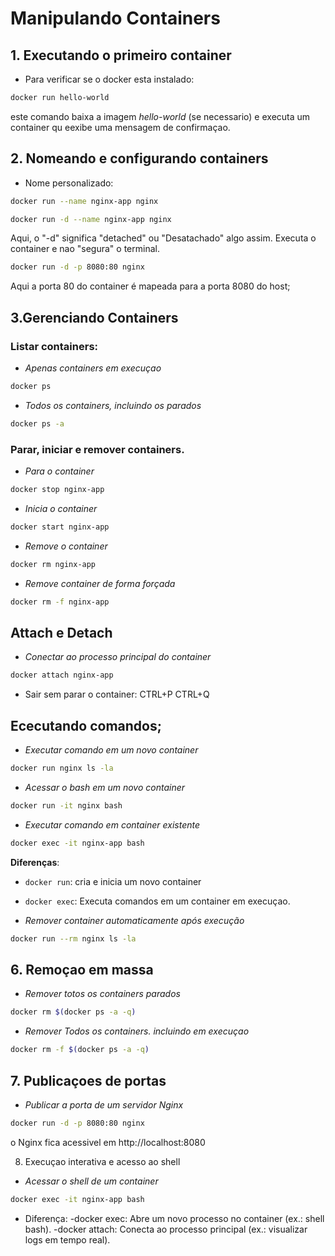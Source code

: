 # Manipulando Containers

## 1. **Executando o primeiro container**

- Para verificar se o docker esta instalado:
 ```bash
 docker run hello-world 
 ```
 este comando baixa a imagem *hello-world* (se necessario) e executa um container qu eexibe uma mensagem de confirmaçao. 

 ## 2. Nomeando e configurando containers

 - Nome personalizado:
 ```bash 
 docker run --name nginx-app nginx
 ```

  ```bash 
 docker run -d --name nginx-app nginx
 ```
Aqui, o "-d" significa "detached" ou "Desatachado" algo assim. Executa o container e nao "segura" o terminal. 

  ```bash 
 docker run -d -p 8080:80 nginx
 ```
 Aqui a porta 80 do container é mapeada para a porta 8080 do host;

 ## 3.Gerenciando Containers

### Listar containers: 

- *Apenas containers em execuçao*
```bash
docker ps
```
- *Todos os containers, incluindo os parados*
```bash
docker ps -a
```

### Parar, iniciar e remover containers.
- *Para o container*
```bash
docker stop nginx-app
```

- *Inicia o container*
```bash
docker start nginx-app
```
- *Remove o container*
```bash
docker rm nginx-app
```

- *Remove container de forma forçada*
```bash
docker rm -f nginx-app
```
## Attach e Detach
- *Conectar ao processo principal do container*
```bash
docker attach nginx-app
```
- Sair sem parar o container: 
 CTRL+P CTRL+Q

## Ececutando comandos;
- *Executar comando em um novo container*
```bash
docker run nginx ls -la
```

- *Acessar o bash em um novo container*
```bash
docker run -it nginx bash
```

- *Executar comando em container existente*
```bash
docker exec -it nginx-app bash
```

**Diferenças**:
- `docker run`: cria e inicia um novo container

- `docker exec`: Executa comandos em um container em execuçao.

- *Remover container automaticamente após execução*
```bash
docker run --rm nginx ls -la
```

## 6. Remoçao em massa

- *Remover totos os containers parados*
```bash
docker rm $(docker ps -a -q)
```

- *Remover Todos os containers. incluindo em execuçao*
```bash
docker rm -f $(docker ps -a -q)
```

## 7. Publicaçoes de portas 

- *Publicar a porta de um servidor Nginx*
```bash
docker run -d -p 8080:80 nginx
```
o Nginx fica acessivel em http://localhost:8080

8. Execuçao interativa e acesso ao shell

- *Acessar o shell de um container*
```bash
docker exec -it nginx-app bash
```

- Diferença:
    -docker exec: Abre um novo processo no container (ex.: shell bash).
    -docker attach: Conecta ao processo principal (ex.: visualizar logs em tempo real).